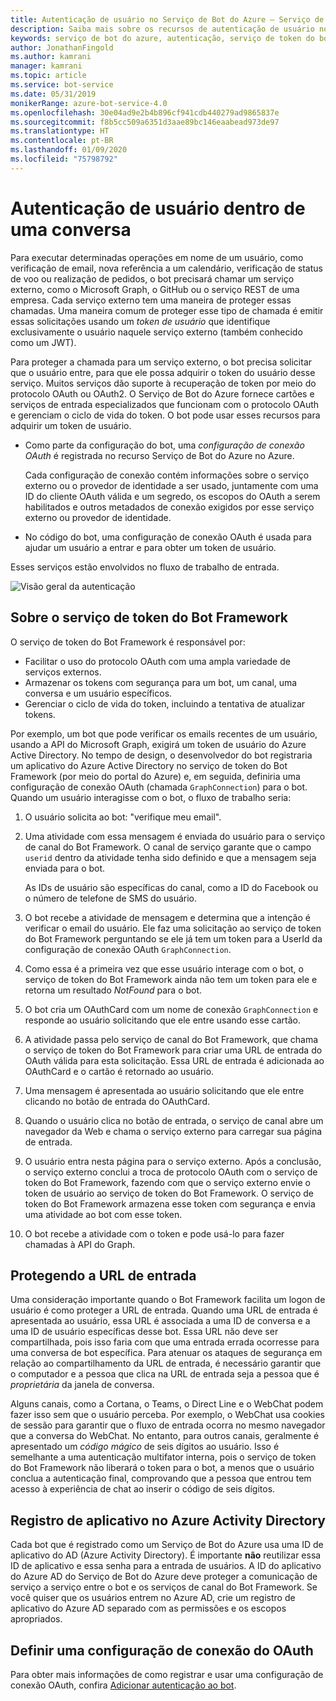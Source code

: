 ```yaml
---
title: Autenticação de usuário no Serviço de Bot do Azure – Serviço de Bot
description: Saiba mais sobre os recursos de autenticação de usuário no Serviço de Bot do Azure.
keywords: serviço de bot do azure, autenticação, serviço de token do bot framework
author: JonathanFingold
ms.author: kamrani
manager: kamrani
ms.topic: article
ms.service: bot-service
ms.date: 05/31/2019
monikerRange: azure-bot-service-4.0
ms.openlocfilehash: 30e04ad9e2b4b896cf941cdb440279ad9865837e
ms.sourcegitcommit: f8b5cc509a6351d3aae89bc146eaabead973de97
ms.translationtype: HT
ms.contentlocale: pt-BR
ms.lasthandoff: 01/09/2020
ms.locfileid: "75798792"
---
```

# <a name="user-authentication-within-a-conversation"></a>Autenticação de usuário dentro de uma conversa

Para executar determinadas operações em nome de um usuário, como verificação de email, nova referência a um calendário, verificação de status de voo ou realização de pedidos, o bot precisará chamar um serviço externo, como o Microsoft Graph, o GitHub ou o serviço REST de uma empresa.
Cada serviço externo tem uma maneira de proteger essas chamadas. Uma maneira comum de proteger esse tipo de chamada é emitir essas solicitações usando um _token de usuário_ que identifique exclusivamente o usuário naquele serviço externo (também conhecido como um JWT).

Para proteger a chamada para um serviço externo, o bot precisa solicitar que o usuário entre, para que ele possa adquirir o token do usuário desse serviço.
Muitos serviços dão suporte à recuperação de token por meio do protocolo OAuth ou OAuth2.
O Serviço de Bot do Azure fornece cartões e serviços de entrada especializados que funcionam com o protocolo OAuth e gerenciam o ciclo de vida do token. O bot pode usar esses recursos para adquirir um token de usuário.

- Como parte da configuração do bot, uma _configuração de conexão OAuth_ é registrada no recurso Serviço de Bot do Azure no Azure.

    Cada configuração de conexão contém informações sobre o serviço externo ou o provedor de identidade a ser usado, juntamente com uma ID do cliente OAuth válida e um segredo, os escopos do OAuth a serem habilitados e outros metadados de conexão exigidos por esse serviço externo ou provedor de identidade.

- No código do bot, uma configuração de conexão OAuth é usada para ajudar um usuário a entrar e para obter um token de usuário.

Esses serviços estão envolvidos no fluxo de trabalho de entrada.

![Visão geral da autenticação](./media/bot-builder-concept-authentication.png)

## <a name="about-the-bot-framework-token-service"></a>Sobre o serviço de token do Bot Framework

O serviço de token do Bot Framework é responsável por:

- Facilitar o uso do protocolo OAuth com uma ampla variedade de serviços externos.
- Armazenar os tokens com segurança para um bot, um canal, uma conversa e um usuário específicos.
- Gerenciar o ciclo de vida do token, incluindo a tentativa de atualizar tokens.

Por exemplo, um bot que pode verificar os emails recentes de um usuário, usando a API do Microsoft Graph, exigirá um token de usuário do Azure Active Directory. No tempo de design, o desenvolvedor do bot registraria um aplicativo do Azure Active Directory no serviço de token do Bot Framework (por meio do portal do Azure) e, em seguida, definiria uma configuração de conexão OAuth (chamada `GraphConnection`) para o bot. Quando um usuário interagisse com o bot, o fluxo de trabalho seria:

1. O usuário solicita ao bot: "verifique meu email".
1. Uma atividade com essa mensagem é enviada do usuário para o serviço de canal do Bot Framework. O canal de serviço garante que o campo `userid` dentro da atividade tenha sido definido e que a mensagem seja enviada para o bot.

    As IDs de usuário são específicas do canal, como a ID do Facebook ou o número de telefone de SMS do usuário.

1. O bot recebe a atividade de mensagem e determina que a intenção é verificar o email do usuário. Ele faz uma solicitação ao serviço de token do Bot Framework perguntando se ele já tem um token para a UserId da configuração de conexão OAuth `GraphConnection`.
1. Como essa é a primeira vez que esse usuário interage com o bot, o serviço de token do Bot Framework ainda não tem um token para ele e retorna um resultado _NotFound_ para o bot.
1. O bot cria um OAuthCard com um nome de conexão `GraphConnection` e responde ao usuário solicitando que ele entre usando esse cartão.
1. A atividade passa pelo serviço de canal do Bot Framework, que chama o serviço de token do Bot Framework para criar uma URL de entrada do OAuth válida para esta solicitação. Essa URL de entrada é adicionada ao OAuthCard e o cartão é retornado ao usuário.
1. Uma mensagem é apresentada ao usuário solicitando que ele entre clicando no botão de entrada do OAuthCard.
1. Quando o usuário clica no botão de entrada, o serviço de canal abre um navegador da Web e chama o serviço externo para carregar sua página de entrada.
1. O usuário entra nesta página para o serviço externo. Após a conclusão, o serviço externo conclui a troca de protocolo OAuth com o serviço de token do Bot Framework, fazendo com que o serviço externo envie o token de usuário ao serviço de token do Bot Framework. O serviço de token do Bot Framework armazena esse token com segurança e envia uma atividade ao bot com esse token.
1. O bot recebe a atividade com o token e pode usá-lo para fazer chamadas à API do Graph.

## <a name="securing-the-sign-in-url"></a>Protegendo a URL de entrada

Uma consideração importante quando o Bot Framework facilita um logon de usuário é como proteger a URL de entrada. Quando uma URL de entrada é apresentada ao usuário, essa URL é associada a uma ID de conversa e a uma ID de usuário específicas desse bot. Essa URL não deve ser compartilhada, pois isso faria com que uma entrada errada ocorresse para uma conversa de bot específica. Para atenuar os ataques de segurança em relação ao compartilhamento da URL de entrada, é necessário garantir que o computador e a pessoa que clica na URL de entrada seja a pessoa que é _proprietária_ da janela de conversa.

Alguns canais, como a Cortana, o Teams, o Direct Line e o WebChat podem fazer isso sem que o usuário perceba. Por exemplo, o WebChat usa cookies de sessão para garantir que o fluxo de entrada ocorra no mesmo navegador que a conversa do WebChat. No entanto, para outros canais, geralmente é apresentado um _código mágico_ de seis dígitos ao usuário. Isso é semelhante a uma autenticação multifator interna, pois o serviço de token do Bot Framework não liberará o token para o bot, a menos que o usuário conclua a autenticação final, comprovando que a pessoa que entrou tem acesso à experiência de chat ao inserir o código de seis dígitos.

## <a name="azure-activity-directory-application-registration"></a>Registro de aplicativo no Azure Activity Directory

Cada bot que é registrado como um Serviço de Bot do Azure usa uma ID de aplicativo do AD (Azure Activity Directory). É importante **não** reutilizar essa ID de aplicativo e essa senha para a entrada de usuários. A ID do aplicativo do Azure AD do Serviço de Bot do Azure deve proteger a comunicação de serviço a serviço entre o bot e os serviços de canal do Bot Framework. Se você quiser que os usuários entrem no Azure AD, crie um registro de aplicativo do Azure AD separado com as permissões e os escopos apropriados.

## <a name="configure-an-oauth-connection-setting"></a>Definir uma configuração de conexão do OAuth

Para obter mais informações de como registrar e usar uma configuração de conexão OAuth, confira [Adicionar autenticação ao bot](bot-builder-authentication.md).
